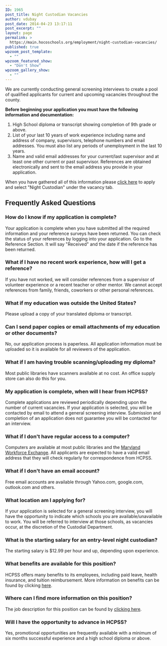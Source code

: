 ```yaml
---
ID: 1965
post_title: Night Custodian Vacancies
author: vdubay
post_date: 2014-04-23 13:17:11
post_excerpt: ""
layout: page
permalink: >
  https://main.hocoschools.org/employment/night-custodian-vacancies/
published: true
wpzoom_post_template:
  - ""
wpzoom_featured_show:
  - "Don't Show"
wpzoom_gallery_show:
  - ""
---
```

<p>We are currently conducting general screening interviews to create a pool of qualified applicants for current and upcoming vacancies throughout the county.</p>

<p><strong>Before beginning your application you must have the following information and documentation:</strong></p>

<ol>
  <li>High School diploma or transcript showing completion of 9th grade or above.</li>
  <li>List of your last 10 years of work experience including name and address of company, supervisors, telephone numbers and email addresses. You must also list any periods of unemployment in the last 10 years.</li>
  <li>Name and valid email addresses for your current/last supervisor and at least one other current or past supervisor. References are obtained electronically and sent to the email address you provide in your application.</li>
</ol>

<p>When you have gathered all of this information please <a href="http://www.applitrack.com/hcpss/onlineapp/" target="_blank">click here</a> to apply and select &quot;Night Custodian&quot; under the vacancy tab.</p>

<h2>Frequently Asked Questions</h2>

<h3>How do I know if my application is complete?</h3>

Your application is complete when you have submitted all the required information and your reference surveys have been returned.  You can check the status of your references by logging into your application.  Go to the Reference Section.  It will say &quot;Received&quot; and the date if the reference has been returned.

<h3>What if I have no recent work experience, how will I get a reference?</h3>

<p>If you have not worked, we will consider references from a supervisor of volunteer experience or a recent teacher or other mentor.  We cannot accept references from family, friends, coworkers or other personal references.</p>

<h3>What if my education was outside the United States?</h3>

<p>Please upload a copy of your translated diploma or transcript.</p>

<h3>Can I send paper copies or email attachments of my education or other documents?</h3>

<p>No, our application process is paperless. All application information must be uploaded so it is available for all reviewers of the application.</p>

<h3>What if I am having trouble scanning/uploading my diploma?</h3>

<p>Most public libraries have scanners available at no cost. An office supply store can also do this for you.</p>

<h3>My application is complete, when will I hear from HCPSS?</h3>

<p>Complete applications are reviewed periodically depending upon the number of current vacancies. If your application is selected, you will be contacted by email to attend a general screening interview. Submission and completion of an application does not guarantee you will be contacted for an interview.</p>

<h3>What if I don't have regular access to a computer?</h3>

<p>Computers are available at most public libraries and the <a href="https://mwejobs.maryland.gov/gsipub/index.asp?docid=396" target="_blank">Maryland Workforce Exchange</a>.  All applicants are expected to have a valid email address that they will check regularly for correspondence from HCPSS.</p>

<h3>What if I don't have an email account?</h3>

<p>Free email accounts are available through Yahoo.com, google.com, outlook.com and others.</p>

<h3>What location am I applying for? </h3>

<p>If your application is selected for a general screening interview, you will have the opportunity to indicate which schools you are available/unavailable to work.  You will be referred to interview at those schools, as vacancies occur, at the discretion of the Custodial Department.</p>

<h3>What is the starting salary for an entry-level night custodian?</h3>

<p>The starting salary is $12.99 per hour and up, depending upon experience.</p>

<h3>What benefits are available for this position?</h3>

<p>HCPSS offers many benefits to its employees, including paid leave, health insurance, and tuition reimbursement.  More information on benefits can be found by clicking <a href="http://www.hcpss.org/employment/resources.shtml" target="_blank">here</a>.</p>

<h3>Where can I find more information on this position?</h3>

<p>The job description for this position can be found by <a href="/f/employment/desc_custodial_c.pdf">clicking here</a>.</p>

<h3>Will I have the opportunity to advance in HCPSS?</h3>

<p>Yes, promotional opportunities are frequently available with a minimum of six months successful experience and a high school diploma or above.</p>